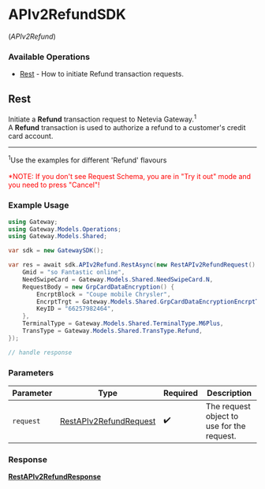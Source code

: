 # APIv2RefundSDK
(*APIv2Refund*)

### Available Operations

* [Rest](#rest) - How to initiate Refund transaction requests.

## Rest

Initiate a <b>Refund</b> transaction request to Netevia Gateway.<sup>1</sup><br>
A <b>Refund</b> transaction is used to authorize a refund to a customer's credit card account.
<hr>
<sup>1</sup>Use the examples for different 'Refund' flavours
<br><br><span style="color:red">*NOTE: If you don't see Request Schema, you are in "Try it out" mode and you need to press "Cancel"!</span>


### Example Usage

```csharp
using Gateway;
using Gateway.Models.Operations;
using Gateway.Models.Shared;

var sdk = new GatewaySDK();

var res = await sdk.APIv2Refund.RestAsync(new RestAPIv2RefundRequest() {
    Gmid = "so Fantastic online",
    NeedSwipeCard = Gateway.Models.Shared.NeedSwipeCard.N,
    RequestBody = new GrpCardDataEncryption() {
        EncrptBlock = "Coupe mobile Chrysler",
        EncrptTrgt = Gateway.Models.Shared.GrpCardDataEncryptionEncrptTrgt.Pan,
        KeyID = "66257982464",
    },
    TerminalType = Gateway.Models.Shared.TerminalType.M6Plus,
    TransType = Gateway.Models.Shared.TransType.Refund,
});

// handle response
```

### Parameters

| Parameter                                                                   | Type                                                                        | Required                                                                    | Description                                                                 |
| --------------------------------------------------------------------------- | --------------------------------------------------------------------------- | --------------------------------------------------------------------------- | --------------------------------------------------------------------------- |
| `request`                                                                   | [RestAPIv2RefundRequest](../../models/operations/RestAPIv2RefundRequest.md) | :heavy_check_mark:                                                          | The request object to use for the request.                                  |


### Response

**[RestAPIv2RefundResponse](../../models/operations/RestAPIv2RefundResponse.md)**

